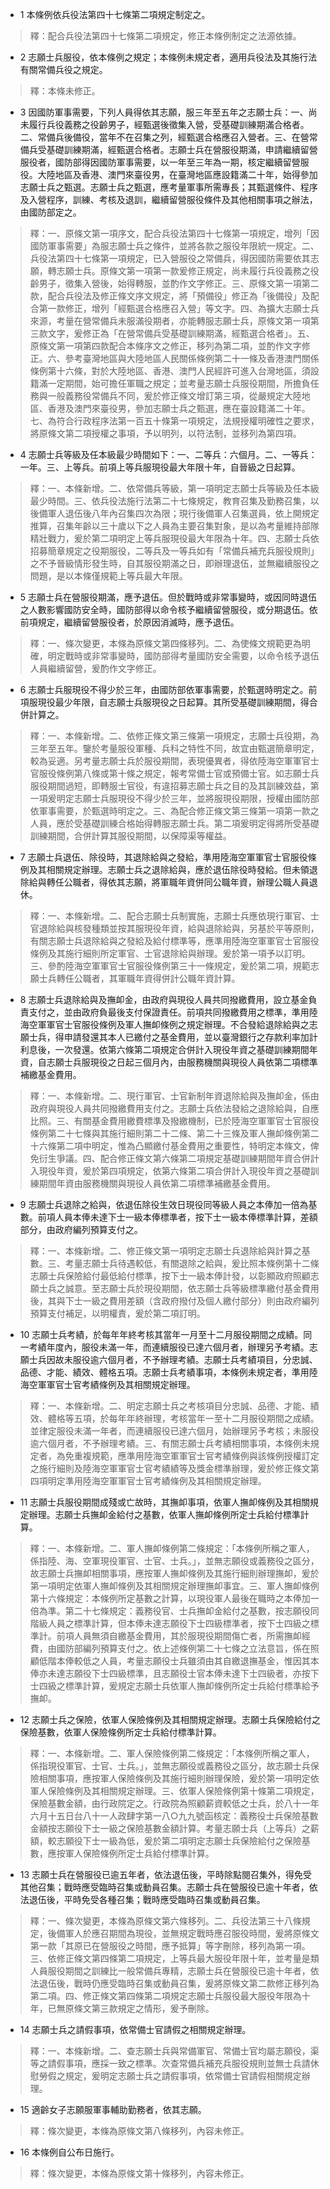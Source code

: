 * 1 本條例依兵役法第四十七條第二項規定制定之。

> 釋：配合兵役法第四十七條第二項規定，修正本條例制定之法源依據。

* 2 志願士兵服役，依本條例之規定；本條例未規定者，適用兵役法及其施行法有關常備兵役之規定。

> 釋：本條未修正。

* 3 因國防軍事需要，下列人員得依其志願，服三年至五年之志願士兵：一、尚未履行兵役義務之役齡男子，經甄選後徵集入營，受基礎訓練期滿合格者。二、常備兵後備役，當年不在召集之列，經甄選合格應召入營者。三、在營常備兵受基礎訓練期滿，經甄選合格者。志願士兵在營服役期滿，申請繼續留營服役者，國防部得因國防軍事需要，以一年至三年為一期，核定繼續留營服役。大陸地區及香港、澳門來臺役男，在臺灣地區應設籍滿二十年，始得參加志願士兵之甄選。志願士兵之甄選，應考量軍事所需專長；其甄選條件、程序及入營程序，訓練、考核及退訓，繼續留營服役條件及其他相關事項之辦法，由國防部定之。

> 釋：一、原條文第一項序文，配合兵役法第四十七條第一項規定，增列「因國防軍事需要」為服志願士兵之條件，並將各款之服役年限統一規定。二、兵役法第四十七條第一項規定，已入營服役之常備兵，得因國防需要依其志願，轉志願士兵。原條文第一項第一款爰修正規定，尚未履行兵役義務之役齡男子，徵集入營後，始得轉服，並酌作文字修正。三、原條文第一項第二款，配合兵役法及修正條文序文規定，將「預備役」修正為「後備役」及配合第一款修正，增列「經甄選合格應召入營」等文字。四、為擴大志願士兵來源，考量在營常備兵未服滿役期者，亦能轉服志願士兵，原條文第一項第三款文字，爰修正為「在營常備兵受基礎訓練期滿，經甄選合格者」。五、原條文第一項第四款配合本條序文之修正，移列為第二項，並酌作文字修正。六、參考臺灣地區與大陸地區人民關係條例第二十一條及香港澳門關係條例第十六條，對於大陸地區、香港、澳門人民經許可進入台灣地區，須設籍滿一定期間，始可擔任軍職之規定；並考量志願士兵服役期間，所擔負任務與一般義務役常備兵不同，爰於修正條文增訂第三項，從嚴規定大陸地區、香港及澳門來臺役男，參加志願士兵之甄選，應在臺設籍滿二十年。七、為符合行政程序法第一百五十條第一項規定，法規授權明確性之要求，將原條文第二項授權之事項，予以明列，以符法制，並移列為第四項。

* 4 志願士兵等級及任本級最少時間如下：一、二等兵：六個月。二、一等兵：一年。三、上等兵。前項上等兵服現役最大年限十年，自晉級之日起算。

> 釋：一、本條新增。二、依常備兵等級，第一項明定志願士兵等級及任本級最少時間。三、依兵役法施行法第二十七條規定，教育召集及勤務召集，以後備軍人退伍後八年內召集四次為限；現行後備軍人召集選員，依上開規定推算，召集年齡以三十歲以下之人員為主要召集對象，是以為考量維持部隊精壯戰力，爰於第二項明定上等兵服現役最大年限為十年。四、志願士兵依招募簡章規定之役期服役，二等兵及一等兵如有「常備兵補充兵服役規則」之不予晉級情形發生時，自其服役期滿之日，即辦理退伍，並無繼續服役之問題，是以本條僅規範上等兵最大年限。

* 5 志願士兵在營服役期滿，應予退伍。但於戰時或非常事變時，或因同時退伍之人數影響國防安全時，國防部得以命令核予繼續留營服役，或分期退伍。依前項規定，繼續留營服役者，於原因消滅時，應予退伍。

> 釋：一、條次變更，本條為原條文第四條移列。二、為使條文規範更為明確，明定戰時或非常事變時，國防部得考量國防安全需要，以命令核予退伍人員繼續留營，爰酌作文字修正。

* 6 志願士兵服現役不得少於三年，由國防部依軍事需要，於甄選時明定之。前項服現役最少年限，自志願士兵服現役之日起算。其所受基礎訓練期間，得合併計算之。

> 釋：一、本條新增。二、依修正條文第三條第一項規定，志願士兵役期，為三年至五年。鑒於考量服役軍種、兵科之特性不同，故宜由甄選簡章明定，較為妥適。另考量志願士兵於服役期間，表現優異者，得依陸海空軍軍官士官服役條例第八條或第十條之規定，報考常備士官或預備士官。如志願士兵服役期間過短，即轉服士官役，有違招募志願士兵之目的及其訓練效益，第一項爰明定志願士兵服現役不得少於三年，並將服現役期限，授權由國防部依軍事需要，於甄選時明定之。三、為配合修正條文第三條第一項第一款之人員，應於受基礎訓練合格始得轉服志願士兵。第二項爰明定得將所受基礎訓練期間，合併計算其服役期間，以保障渠等權益。

* 7 志願士兵退伍、除役時，其退除給與之發給，準用陸海空軍軍官士官服役條例及其相關規定辦理。志願士兵之退除給與，應於退伍除役時發給。但未領退除給與轉任公職者，得依其志願，將軍職年資併同公職年資，辦理公職人員退休。

> 釋：一、本條新增。二、配合志願士兵制實施，志願士兵應依現行軍官、士官退除給與核發種類並按其服現役年資，給與退除給與，另基於平等原則，有關志願士兵退除給與之發給及給付標準等，應準用陸海空軍軍官士官服役條例及其施行細則所定軍官、士官退除給與辦理。爰於第一項予以訂明。三、參酌陸海空軍軍官士官服役條例第三十一條規定，爰於第二項，規範志願士兵轉任公職者，其軍職年資得併計公職年資計算。

* 8 志願士兵退除給與及撫卹金，由政府與現役人員共同撥繳費用，設立基金負責支付之，並由政府負最後支付保證責任。前項共同撥繳費用之標準，準用陸海空軍軍官士官服役條例及軍人撫卹條例之規定辦理。不合發給退除給與之志願士兵，得申請發還其本人已繳付之基金費用，並以臺灣銀行之存款利率加計利息後，一次發還。依第六條第二項規定合併計入現役年資之基礎訓練期間年資，自志願士兵服現役之日起三個月內，由服務機關與現役人員依第二項標準補繳基金費用。

> 釋：一、本條新增。二、現行軍官、士官新制年資退除給與及撫卹金，係由政府與現役人員共同撥繳費用支付之。志願士兵依法發給之退除給與，自應比照。三、有關基金費用繳費標準及撥繳機制，已於陸海空軍軍官士官服役條例第二十七條與其施行細則第二十二條、第二十三條及軍人撫卹條例第二十六條第二項中明定，惟為凸顯繳付基金費用之重要性，特明定本條文，俾免衍生爭議。四、配合修正條文第六條第二項規定基礎訓練期間年資合併計入現役年資，爰於第四項規定，依第六條第二項合併計入現役年資之基礎訓練期間年資由服務機關與現役人員依第二項標準補繳基金費用。

* 9 志願士兵退除之給與，依退伍除役生效日現役同等級人員之本俸加一倍為基數。前項人員本俸未達下士一級本俸標準者，按下士一級本俸標準計算，差額部分，由政府編列預算支付之。

> 釋：一、本條新增。二、修正條文第一項明定志願士兵退除給與計算之基數。三、考量志願士兵待遇較低，有關退除之給與，爰比照本條例第十二條志願士兵保險給付最低給付標準，按下士一級本俸計發，以彰顯政府照顧志願士兵之誠意。至志願士兵於現役期間，依志願士兵等級標準繳付基金費用後，其與下士一級之費用差額（含政府撥付及個人繳付部分）則由政府編列預算支付補足，以明權責，爰於第二項訂明。

* 10 志願士兵考績，於每年年終考核其當年一月至十二月服役期間之成績。同一考績年度內，服役未滿一年，而連續服役已達六個月者，辦理另予考績。志願士兵因故未服役逾六個月者，不予辦理考績。志願士兵考績項目，分忠誠、品德、才能、績效、體格五項。志願士兵考績事項，本條例未規定者，準用陸海空軍軍官士官考績條例及其相關規定辦理。

> 釋：一、本條新增。二、明定志願士兵之考核項目分忠誠、品德、才能、績效、體格等五項，於每年年終辦理，考核當年一至十二月服役期間之成績。並律定服役未滿一年者，而連續服役已達六個月，始辦理另予考核；未服役逾六個月者，不予辦理考績。三、有關志願士兵考績相關事項，本條例未規定者，為免重複規範，應準用陸海空軍軍官士官考績條例與該條例授權訂定之施行細則及陸海空軍軍官士官考績績等及獎金標準辦理，爰於修正條文第四項明定準用陸海空軍軍官士官考績條例及其相關規定辦理。

* 11 志願士兵服役期間成殘或亡故時，其撫卹事項，依軍人撫卹條例及其相關規定辦理。志願士兵撫卹金給付之基數，依軍人撫卹條例所定士兵給付標準計算。

> 釋：一、本條新增。二、軍人撫卹條例第二條規定：「本條例所稱之軍人，係指陸、海、空軍現役軍官、士官、士兵。」，並無志願役或義務役之區分，故志願士兵撫卹相關事項，應按軍人撫卹條例及其施行細則辦理撫卹，爰於第一項明定依軍人撫卹條例及其相關規定辦理撫卹事宜。三、軍人撫卹條例第十六條規定：本條例所定基數之計算，以現役軍人最後在職時之本俸加一倍為準。第二十七條規定：義務役官、士兵撫卹金給付之基數，按志願役同階級人員之標準計算，但本俸未達志願役下士四級標準者，按下士四級之標準計。前項人員無須自繳基金費用，其於服現役期間傷亡者，所需撫卹經費，由國防部編列預算支付之。依上述條例第二十七條之立法意旨，係在照顧低階本俸較低之人員，考量志願役士兵雖須由其自繳退撫基金，惟因其本俸亦未達志願役下士四級標準，且志願役士官本俸未達下士四級者，亦按下士四級之標準計算，爰規定志願士兵依軍人撫卹條例所定士兵給付標準給予撫卹。

* 12 志願士兵之保險，依軍人保險條例及其相關規定辦理。志願士兵保險給付之保險基數，依軍人保險條例所定士兵給付標準計算。

> 釋：一、本條新增。二、軍人保險條例第二條規定：「本條例所稱之軍人，係指現役軍官、士官、士兵。」，並無志願役或義務役之區分，故志願士兵保險相關事項，應按軍人保險條例及其施行細則辦理保險，爰於第一項明定依軍人保險條例及其相關規定辦理。三、依軍人保險條例第十條第二項規定，保險基數金額，由行政院定之。行政院為照顧薪資較低之士兵，於八十一年六月十五日台八十一人政肆字第一八○九九號函核定：義務役士兵保險基數金額按志願役下士一級之保險基數金額計算。考量志願士兵（上等兵）之薪額，較志願役下士一級為低，爰於第二項明定志願士兵保險給付之保險基數，應按軍人保險條例所定士兵給付標準計算。

* 13 志願士兵在營服役已逾五年者，依法退伍後，平時除點閱召集外，得免受其他召集；戰時應受臨時召集或動員召集。志願士兵在營服役已逾十年者，依法退伍後，平時免受各種召集；戰時應受臨時召集或動員召集。

> 釋：一、條次變更，本條為原條文第六條移列。二、兵役法第三十八條規定，後備軍人於應召期間為現役，並無規定戰時應召服役時間，爰將原條文第一款「其原已在營服役之時間，應予抵算」等字刪除，移列為第一項。三、依修正條文第四條第二項規定，上等兵最大服役年限十年，並考量是類人員服役期間之訓練比一般常備兵專精，志願士兵在營服役已逾十年者，依法退伍後，戰時仍應受臨時召集或動員召集，爰將原條文第二款修正移列為第二項。四、修正條文第四條第二項規定志願士兵服役最大服役年限為十年，已無原條文第三款規定之情形，爰予刪除。

* 14 志願士兵之請假事項，依常備士官請假之相關規定辦理。

> 釋：一、本條新增。二、查志願士兵與常備軍官、常備士官均屬志願役，渠等之請假事項，應採一致之標準。次查常備兵補充兵服役規則並無士兵請休慰勞假之規定，爰明定志願士兵之請假事項，依常備士官請假相關規定辦理。

* 15 適齡女子志願服軍事輔助勤務者，依其志願。

> 釋：條次變更，本條為原條文第八條移列，內容未修正。

* 16 本條例自公布日施行。

> 釋：條次變更，本條為原條文第十條移列，內容未修正。

